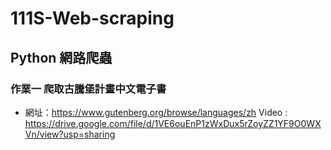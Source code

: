 # 111S-Web-scraping
## Python 網路爬蟲
### 作業一 爬取古騰堡計畫中文電子書
- 網址：<https://www.gutenberg.org/browse/languages/zh>
Video : https://drive.google.com/file/d/1VE6ouEnP1zWxDux5rZoyZZ1YF9O0WXVn/view?usp=sharing
